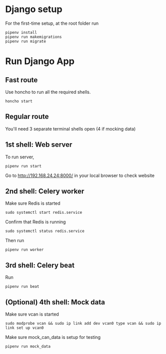 # Django setup

For the first-time setup, at the root folder run
```
pipenv install 
pipenv run makemigrations
pipenv run migrate
```

# Run Django App

## __Fast route__
Use honcho to run all the required shells.

```
honcho start
```

## __Regular route__

You'll need 3 separate terminal shells open (4 if mocking data)

## 1st shell: Web server

To run server,
```
pipenv run start
```

Go to http://192.168.24.24:8000/ in your local browser to check website

## 2nd shell: Celery worker
Make sure Redis is started
```
sudo systemctl start redis.service
```

Confirm that Redis is running
```
sudo systemctl status redis.service
```

Then run 
```
pipenv run worker
```

## 3rd shell: Celery beat
Run 
```
pipenv run beat
```


## (Optional) 4th shell: Mock data

Make sure vcan is started 
```
sudo modprobe vcan && sudo ip link add dev vcan0 type vcan && sudo ip link set up vcan0
```

Make sure mock_can_data is setup for testing
```
pipenv run mock_data
```

# 
